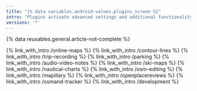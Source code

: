 ```yaml
---
title: "{% data variables.android-values.plugins_screen %}"
intro: "Plugins activate advanced settings and additional functionality."
versions: '*'
---
```

{% data reusables.general.article-not-complete %}

{% link_with_intro /online-maps %}
{% link_with_intro /contour-lines %}
{% link_with_intro /trip-recording %}
{% link_with_intro /parking %}
{% link_with_intro /audio-video-notes %}
{% link_with_intro /ski-maps %}
{% link_with_intro /nautical-charts %}
{% link_with_intro /osm-editing %}
{% link_with_intro /mapillary %}
{% link_with_intro /openplacereviews %}
{% link_with_intro /osmand-tracker %}
{% link_with_intro /development %}
